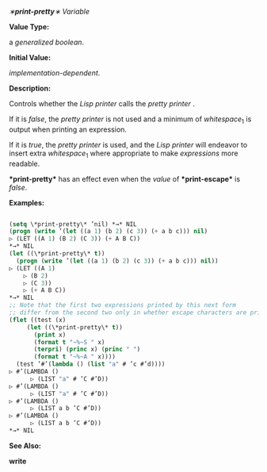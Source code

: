 *∗***print-pretty***∗ Variable* 



**Value Type:** 



a *generalized boolean*. 



**Initial Value:** 



*implementation-dependent*. 



**Description:** 



Controls whether the *Lisp printer* calls the *pretty printer* . 



If it is *false*, the *pretty printer* is not used and a minimum of *whitespace*<sub>1</sub> is output when printing an expression. 



If it is *true*, the *pretty printer* is used, and the *Lisp printer* will endeavor to insert extra *whitespace*<sub>1</sub> where appropriate to make *expressions* more readable. 



**\*print-pretty\*** has an effect even when the *value* of **\*print-escape\*** is *false*. 







 



 



**Examples:**
```lisp

(setq \*print-pretty\* ’nil) *→* NIL 
(progn (write ’(let ((a 1) (b 2) (c 3)) (+ a b c))) nil) 
▷ (LET ((A 1) (B 2) (C 3)) (+ A B C)) 
*→* NIL 
(let ((\*print-pretty\* t)) 
  (progn (write ’(let ((a 1) (b 2) (c 3)) (+ a b c))) nil)) 
▷ (LET ((A 1) 
	▷ (B 2) 
	▷ (C 3)) 
    ▷ (+ A B C)) 
*→* NIL 
;; Note that the first two expressions printed by this next form 
;; differ from the second two only in whether escape characters are printed. ;; In all four cases, extra whitespace is inserted by the pretty printer. 
(flet ((test (x) 
	 (let ((\*print-pretty\* t)) 
	   (print x) 
	   (format t "~%~S " x) 
	   (terpri) (princ x) (princ " ") 
	   (format t "~%~A " x)))) 
  (test ’#’(lambda () (list "a" # ’c #’d)))) 
▷ #’(LAMBDA () 
      ▷ (LIST "a" # ’C #’D)) 
▷ #’(LAMBDA () 
      ▷ (LIST "a" # ’C #’D)) 
▷ #’(LAMBDA () 
      ▷ (LIST a b ’C #’D)) 
▷ #’(LAMBDA () 
      ▷ (LIST a b ’C #’D)) 
*→* NIL 

```
**See Also:** 



**write** 



